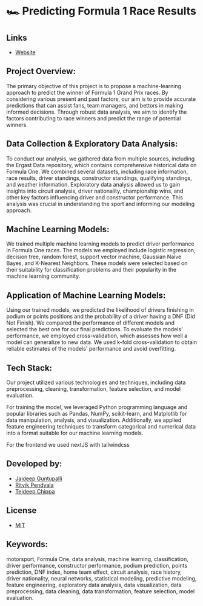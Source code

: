 # 🏎️ Predicting Formula 1 Race Results

## Links
- [Website](https://f1-predictor.gjd.one/)

## Project Overview:
The primary objective of this project is to propose a machine-learning approach to predict the winner of Formula 1 Grand Prix races. By considering various present and past factors, our aim is to provide accurate predictions that can assist fans, team managers, and bettors in making informed decisions. Through robust data analysis, we aim to identify the factors contributing to race winners and predict the range of potential winners.

## Data Collection & Exploratory Data Analysis:
To conduct our analysis, we gathered data from multiple sources, including the Ergast Data repository, which contains comprehensive historical data on Formula One. We combined several datasets, including race information, race results, driver standings, constructor standings, qualifying standings, and weather information. Exploratory data analysis allowed us to gain insights into circuit analysis, driver nationality, championship wins, and other key factors influencing driver and constructor performance. This analysis was crucial in understanding the sport and informing our modeling approach.

## Machine Learning Models:
We trained multiple machine learning models to predict driver performance in Formula One races. The models we employed include logistic regression, decision tree, random forest, support vector machine, Gaussian Naive Bayes, and K-Nearest Neighbors. These models were selected based on their suitability for classification problems and their popularity in the machine learning community.

## Application of Machine Learning Models:
Using our trained models, we predicted the likelihood of drivers finishing in podium or points positions and the probability of a driver having a DNF (Did Not Finish). We compared the performance of different models and selected the best one for our final predictions. To evaluate the models' performance, we employed cross-validation, which assesses how well a model can generalize to new data. We used k-fold cross-validation to obtain reliable estimates of the models' performance and avoid overfitting.

## Tech Stack:
Our project utilized various technologies and techniques, including data preprocessing, cleaning, transformation, feature selection, and model evaluation. 

For training the model, we leveraged Python programming language and popular libraries such as Pandas, NumPy, scikit-learn, and Matplotlib for data manipulation, analysis, and visualization. Additionally, we applied feature engineering techniques to transform categorical and numerical data into a format suitable for our machine learning models.

For the frontend we used nextJS with tailwindcss

## Developed by:
- [Jaideep Guntupalli](https://jaideepguntupalli.com/)
- [Ritvik Pendyala](https://pendi.works/)
- [Tejdeep Chippa](https://github.com/phoenix1881)

## License
- [MIT](LICENSE)

## Keywords: 
motorsport, Formula One, data analysis, machine learning, classification, driver performance, constructor performance, podium prediction, points prediction, DNF index, home team effect, circuit analysis, race history, driver nationality, neural networks, statistical modeling, predictive modeling, feature engineering, exploratory data analysis, data visualization, data preprocessing, data cleaning, data transformation, feature selection, model evaluation.
